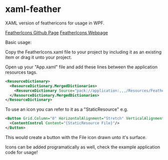 # xaml-feather
XAML version of feathericons for usage in WPF.

[FeatherIcons Github Page](https://github.com/feathericons/feather)
[FeatherIcons Webpage](https://feathericons.com)

Basic usage:

Copy the FeatherIcons.xaml file to your project by including it as an existing item or drag it unto your project.

Open up your "App.xaml" file and add these lines between the application resources tags.

```XML
<ResourceDictionary>
  <ResourceDictionary.MergedDictionaries>
    <ResourceDictionary Source="pack://application:,,,/Resources/FeatherIcons.xaml"/>
  </ResourceDictionary.MergedDictionaries>
</ResourceDictionary>
```

To use an icon you can refer to it as a "StaticResource" e.g.

```XML
<Button Grid.Column="0" HorizontalAlignment="Stretch" VerticalAlignment="Stretch" Padding="3" Margin="3">
  <ContentControl Content="{StaticResource File}"/>
</Button>
```

This would create a button with the File icon drawn unto it's surface.

Icons can be added programatically as well, check the example application code for usage!
